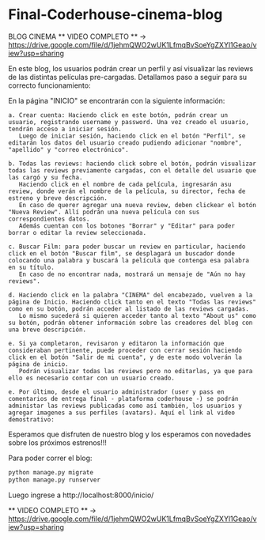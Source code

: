# Final-Coderhouse-cinema-blog
BLOG CINEMA
** VIDEO COMPLETO ** → https://drive.google.com/file/d/1jehmQWO2wUK1LfmqBvSoeYgZXYl1Geao/view?usp=sharing

En este blog, los usuarios podrán crear un perfil y así visualizar las reviews de las distintas películas pre-cargadas.
Detallamos paso a seguir para su correcto funcionamiento:

En la página "INICIO" se encontrarán con la siguiente información:

    a. Crear cuenta: Haciendo click en este botón, podrán crear un usuario, registrando username y password. Una vez creado el usuario, tendrán acceso a iniciar sesión.
       Luego de iniciar sesión, haciendo click en el botón "Perfil", se editarán los datos del usuario creado pudiendo adicionar "nombre", "apellido" y "correo electrónico".
    
    b. Todas las reviews: haciendo click sobre el botón, podrán visualizar todas las reviews previamente cargadas, con el detalle del usuario que las cargó y su fecha.
       Haciendo click en el nombre de cada película, ingresarán asu review, donde verán el nombre de la película, su director, fecha de estreno y breve descripción.
       En caso de querer agregar una nueva review, deben clickear el botón "Nueva Review". Allí podrán una nueva película con sus correspondientes datos.
       Además cuentan con los botones "Borrar" y "Editar" para poder borrar o editar la review seleccionada.
    
    c. Buscar Film: para poder buscar un review en particular, haciendo click en el botón "Buscar film", se desplagará un buscador donde colocando una palabra y buscará la película que contenga esa palabra en su título.
       En caso de no encontrar nada, mostrará un mensaje de "Aún no hay reviews".
    
    d. Haciendo click en la palabra "CINEMA" del encabezado, vuelven a la página de Inicio. Haciendo click tanto en el texto "Todas las reviews" como en su botón, podrán acceder al listado de las reviews cargadas.
       Lo mismo sucederá si quieren acceder tanto al texto "About us" como su botón, podrán obtener información sobre las creadores del blog con una breve descripción.
    
    e. Si ya completaron, revisaron y editaron la información que consideraban pertinente, puede proceder con cerrar sesión haciendo click en el botón "Salir de mi cuenta", y de este modo volverán la página de inicio.
       Podrán visualizar todas las reviews pero no editarlas, ya que para ello es necesario contar con un usuario creado.

    e. Por último, desde el usuario administrador (user y pass en comentarios de entrega final - plataforma coderhouse -) se podrán administar las reviews publicadas como así también, los usuarios y agregar imagenes a sus perfiles (avatars). Aquí el link al video demostrativo:
    
  

Esperamos que disfruten de nuestro blog y los esperamos con novedades sobre los próximos estrenos!!!

Para poder correr el blog:

```bash
python manage.py migrate
python manage.py runserver
```

Luego ingrese a http://localhost:8000/inicio/

** VIDEO COMPLETO ** → https://drive.google.com/file/d/1jehmQWO2wUK1LfmqBvSoeYgZXYl1Geao/view?usp=sharing

